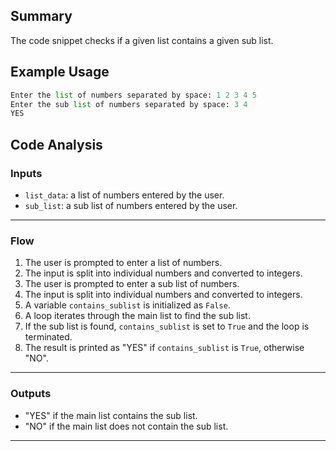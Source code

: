 ## Summary
The code snippet checks if a given list contains a given sub list.

## Example Usage
```python
Enter the list of numbers separated by space: 1 2 3 4 5
Enter the sub list of numbers separated by space: 3 4
YES
```

## Code Analysis
### Inputs
- `list_data`: a list of numbers entered by the user.
- `sub_list`: a sub list of numbers entered by the user.
___
### Flow
1. The user is prompted to enter a list of numbers.
2. The input is split into individual numbers and converted to integers.
3. The user is prompted to enter a sub list of numbers.
4. The input is split into individual numbers and converted to integers.
5. A variable `contains_sublist` is initialized as `False`.
6. A loop iterates through the main list to find the sub list.
7. If the sub list is found, `contains_sublist` is set to `True` and the loop is terminated.
8. The result is printed as "YES" if `contains_sublist` is `True`, otherwise "NO".
___
### Outputs
- "YES" if the main list contains the sub list.
- "NO" if the main list does not contain the sub list.
___
